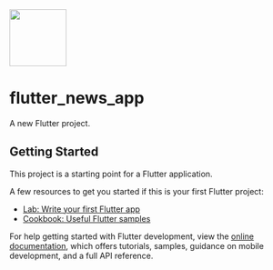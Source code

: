 <img src="[https://your-image-url.type](https://user-images.githubusercontent.com/79658728/228556734-ad00fcea-9600-4d6f-9e4c-751bca78b98e.png)" width="100" height="100">

# flutter_news_app

A new Flutter project.

## Getting Started

This project is a starting point for a Flutter application.

A few resources to get you started if this is your first Flutter project:

- [Lab: Write your first Flutter app](https://docs.flutter.dev/get-started/codelab)
- [Cookbook: Useful Flutter samples](https://docs.flutter.dev/cookbook)

For help getting started with Flutter development, view the
[online documentation](https://docs.flutter.dev/), which offers tutorials,
samples, guidance on mobile development, and a full API reference.

